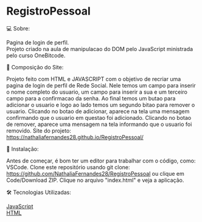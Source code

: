 # RegistroPessoal

💻 Sobre:

Pagina de login de perfil.  
Projeto criado na aula de manipulacao do DOM pelo JavaScript ministrada pelo curso OneBitcode. 



📝 Composição do Site:

 Projeto feito com HTML e JAVASCRIPT com o objetivo de recriar uma pagina de login de perfil de Rede Social. Nele temos um campo para
 inserir o nome completo do usuario, um campo para inserir a sua e um terceiro campo para a confirmacao da senha. Ao final temos um butao para adicionar o usuario 
 e logo ao lado temos um segundo bitao para remover o usuario. Clicando no botao de adicionar, aparece na tela uma mensagem confirmando que o usuario em questao foi adicionado. 
 Clicando no botao de remover, aparece uma mensagem na tela informando que o usuario foi removido. 
 Site do projeto: https://nathaliafernandes28.github.io/RegistroPessoal/

🏁 Instalação:

Antes de começar, é bom ter um editor para trabalhar com o código, como: VSCode. 
Clone este repositório usando git clone: https://github.com/NathaliaFernandes28/RegistroPessoal ou clique em Code/Download ZIP.
Clique no arquivo "index.html" e veja a aplicação.

🛠️ Tecnologias Utilizadas:  

[JavaScript](https://developer.mozilla.org/pt-BR/docs/Web/JavaScript)
<br>
[HTML](https://developer.mozilla.org/pt-BR/docs/Web/HTML)

